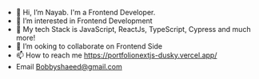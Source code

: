 - 👋 Hi, I’m Nayab. I'm a Frontend Developer.
- 👀 I’m interested in Frontend Development
- 🌱 My tech Stack is JavaScript, ReactJs, TypeScript, Cypress and much more!
- 💞️ I’m ooking to collaborate on Frontend Side
- 📫 How to reach me https://portfolionextjs-dusky.vercel.app/
- Email Bobbyshaeed@gmail.com
